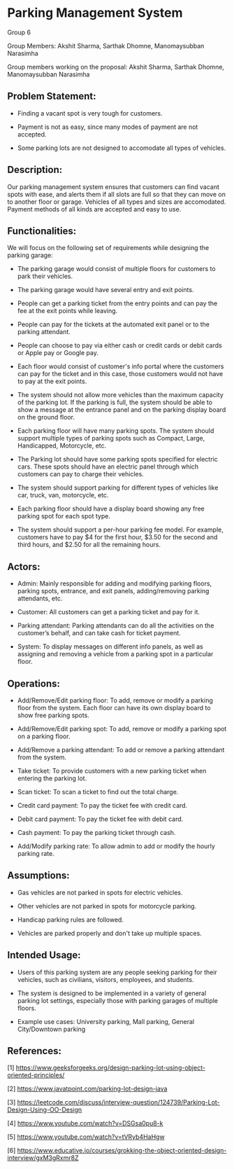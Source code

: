# Parking Management System

Group 6

Group Members: Akshit Sharma, Sarthak Dhomne, Manomaysubban Narasimha

Group members working on the proposal: Akshit Sharma, Sarthak Dhomne, Manomaysubban Narasimha

## Problem Statement:

- Finding a vacant spot is very tough for customers.

- Payment is not as easy, since many modes of payment are not accepted.

- Some parking lots are not designed to accomodate all types of vehicles.

## Description:

Our parking management system ensures that customers can find vacant spots with ease, and alerts them if all slots are full so that they can move on to another floor or garage. Vehicles of all types and sizes are accomodated. Payment methods of all kinds are accepted and easy to use. 

## Functionalities:

We will focus on the following set of requirements while designing the parking garage:

- The parking garage would consist of multiple floors for customers to park their vehicles.

- The parking garage would have several entry and exit points.

- People can get a parking ticket from the entry points and can pay the fee at the exit points while leaving.

- People can pay for the tickets at the automated exit panel or to the parking attendant.

- People can choose to pay via either cash or credit cards or debit cards or Apple pay or Google pay.

- Each floor would consist of customer's info portal where the customers can pay for the ticket and in this case, those customers would not have to pay at the exit points.

- The system should not allow more vehicles than the maximum capacity of the parking lot. If the parking is full, the system should be able to show a message at the entrance panel and on the parking display board on the ground floor.

- Each parking floor will have many parking spots. The system should support multiple types of parking spots such as Compact, Large, Handicapped, Motorcycle, etc.

- The Parking lot should have some parking spots specified for electric cars. These spots should have an electric panel through which customers can pay to charge their vehicles.

- The system should support parking for different types of vehicles like car, truck, van, motorcycle, etc.

- Each parking floor should have a display board showing any free parking spot for each spot type.

- The system should support a per-hour parking fee model. For example, customers have to pay $4 for the first hour, $3.50 for the second and third hours, and $2.50 for all the remaining hours.

## Actors:

- Admin: 
       Mainly responsible for adding and modifying parking floors, parking spots, entrance, and exit panels, adding/removing parking attendants, etc.

- Customer: 
       All customers can get a parking ticket and pay for it.

- Parking attendant: 
       Parking attendants can do all the activities on the customer’s behalf, and can take cash for ticket payment.

- System: 
       To display messages on different info panels, as well as assigning and removing a vehicle from a parking spot in a particular floor.

## Operations:

- Add/Remove/Edit parking floor: To add, remove or modify a parking floor from the system. Each floor can have its own display board to show free parking spots.

- Add/Remove/Edit parking spot: To add, remove or modify a parking spot on a parking floor.

- Add/Remove a parking attendant: To add or remove a parking attendant from the system.

- Take ticket: To provide customers with a new parking ticket when entering the parking lot.

- Scan ticket: To scan a ticket to find out the total charge.

- Credit card payment: To pay the ticket fee with credit card.

- Debit card payment: To pay the ticket fee with debit card.

- Cash payment: To pay the parking ticket through cash.

- Add/Modify parking rate: To allow admin to add or modify the hourly parking rate.

## Assumptions:

- Gas vehicles are not parked in spots for electric vehicles.

- Other vehicles are not parked in spots for motorcycle parking.

- Handicap parking rules are followed.

- Vehicles are parked properly and don't take up multiple spaces.


## Intended Usage:

- Users of this parking system are any people seeking parking for their vehicles, such as civilians, visitors, employees, and students.

- The system is designed to be implemented in a variety of general parking lot settings, especially those with parking garages of multiple floors.

- Example use cases: University parking, Mall parking, General City/Downtown parking 


## References:

[1] https://www.geeksforgeeks.org/design-parking-lot-using-object-oriented-principles/

[2] https://www.javatpoint.com/parking-lot-design-java

[3] https://leetcode.com/discuss/interview-question/124739/Parking-Lot-Design-Using-OO-Design

[4] https://www.youtube.com/watch?v=DSGsa0pu8-k

[5] https://www.youtube.com/watch?v=tVRyb4HaHgw

[6] https://www.educative.io/courses/grokking-the-object-oriented-design-interview/gxM3gRxmr8Z
